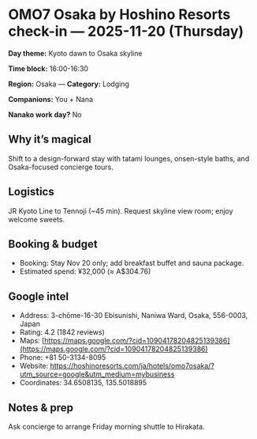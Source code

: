# OMO7 Osaka by Hoshino Resorts check-in — 2025-11-20 (Thursday)

**Day theme:** Kyoto dawn to Osaka skyline

**Time block:** 16:00-16:30

**Region:** Osaka — **Category:** Lodging

**Companions:** You + Nana

**Nanako work day?** No

## Why it’s magical
Shift to a design-forward stay with tatami lounges, onsen-style baths, and Osaka-focused concierge tours.

## Logistics
JR Kyoto Line to Tennoji (~45 min). Request skyline view room; enjoy welcome sweets.

## Booking & budget
- Booking: Stay Nov 20 only; add breakfast buffet and sauna package.
- Estimated spend: ¥32,000 (≈ A$304.76)

## Google intel
- Address: 3-chōme-16-30 Ebisunishi, Naniwa Ward, Osaka, 556-0003, Japan
- Rating: 4.2 (1842 reviews)
- Maps: [https://maps.google.com/?cid=10904178204825139386](https://maps.google.com/?cid=10904178204825139386)
- Phone: +81 50-3134-8095
- Website: https://hoshinoresorts.com/ja/hotels/omo7osaka/?utm_source=google&utm_medium=mybusiness
- Coordinates: 34.6508135, 135.5018895

## Notes & prep
Ask concierge to arrange Friday morning shuttle to Hirakata.
